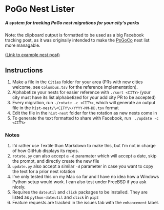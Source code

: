 # PoGo Nest Lister

##### A system for tracking PoGo nest migrations for your city's parks

Note: the clipboard output is formatted to be used as a big Facebook tracking
post, as it was originally intended to make the
[PoGoCo](https://www.facebook.com/groups/PokemonGoColumbus) nest list more
managable.

[(Link to example nest post)](https://www.facebook.com/groups/pokemongocolumbus/permalink/426082914471361/)

## Instructions

1. Make a file in the `Cities` folder for your area (PRs with new cities
   welcome, see `Columbus.tsv` for the reference implementation).
2. Alphabetize your nests for easier reference with `./sort <CITY>` (your city
   must have its list alphabetized for your add city PR to be accepted)
3. Every migration, run `./rotate -c <CITY>`, which will generate an output
   file in the `hist-nest/\<CITY\>/YYYY-MM-DD.tsv` format
4. Edit the file in the `hist-nest` folder for the rotation as new nests come
   in
5. To generate the text formatted to share with Facebook, run ` ./update -c
   <CITY>`

### Notes

1. I'd rather use Textile than Markdown to make this, but I'm not in charge of
   how GitHub displays its repos.
2. `rotate.py` can also accept a `-d` paramater which will accept a date, skip
   the prompt, and directly create the new file
3. `update.py` also accept a similar `-d` parameter in case you want to copy
   the text for a prior nest rotation
4. I've only tested this on my Mac so far and I have no idea how a Windows
   Python setup would work.  I can also test under FreeBSD if you ask nicely.
5. Requires the `dateutil` and `click` packages to be installed.  They are
   listed as `python-dateutil` and `click` in `pip3`
6. Feature requests are tracked in the issues tab with the `enhancement` label.
